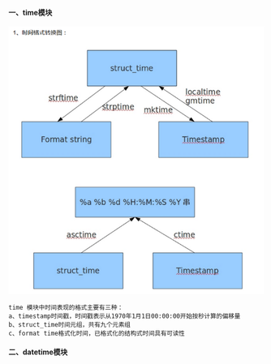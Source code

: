 #### 一、time模块
![time时间格式转换图](../image/time时间格式转换图.png)

    time 模块中时间表现的格式主要有三种：
    a、timestamp时间戳，时间戳表示从1970年1月1日00:00:00开始按秒计算的偏移量
    b、struct_time时间元组，共有九个元素组
    c、format time格式化时间，已格式化的结构式时间具有可读性


#### 二、datetime模块
